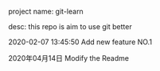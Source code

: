 project name: git-learn

desc:
this repo is aim to use git better

2020-02-07 13:45:50
Add new feature NO.1

2020年04月14日
Modify the Readme